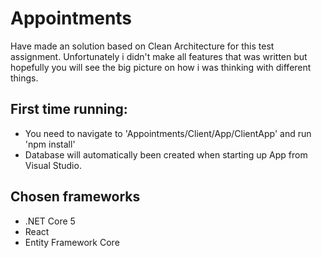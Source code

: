 # Appointments
Have made an solution based on Clean Architecture for this test assignment. 
Unfortunately i didn't make all features that was written but hopefully you will see the big picture on how i was thinking with different things. 

## First time running: 
- You need to navigate to 'Appointments/Client/App/ClientApp' and run 'npm install'
- Database will automatically been created when starting up App from Visual Studio.

## Chosen frameworks
- .NET Core 5
- React
- Entity Framework Core
